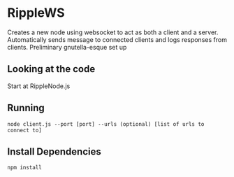 # RippleWS
Creates a new node using websocket to act as both a client and a server. Automatically sends message to connected clients and logs responses from clients. Preliminary gnutella-esque set up

## Looking at the code
Start at RippleNode.js

## Running
`node client.js --port [port] --urls (optional) [list of urls to connect to]`

## Install Dependencies
`npm install`
